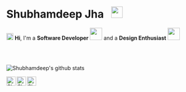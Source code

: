 # Shubhamdeep Jha   &nbsp;    <img src="https://github.com/TheDudeThatCode/TheDudeThatCode/blob/master/Assets/Mario_Hello_Big.gif" width="30px">

<p>
<img src="https://github.com/TheDudeThatCode/TheDudeThatCode/blob/master/Assets/Hi.gif" width="18px"> <b>Hi</b>, I'm a <b>Software Developer</b> <img src="https://github.com/TheDudeThatCode/TheDudeThatCode/blob/master/Assets/Developer.gif" width="32px"> and a <b>Design Enthusiast</b> <img src="https://github.com/TheDudeThatCode/TheDudeThatCode/blob/master/Assets/Designer.gif" width="32px"> 
</p>


<br><br>

<!--
<img src="https://github.com/TheDudeThatCode/TheDudeThatCode/blob/master/Assets/Hi.gif" width="18px"> Hi, I'm Kat (she/her)—a senior product designer at GitHub working on [Sponsors](https://github.com/sponsors) to support open source sustainability. Previously worked on the Community & Safety team to help communities grow welcoming and productive spaces. I live in Oakland, CA and am an East Bay native. 🙌 I'm a huge nerd/geek, Splatoon 2 + ACNH player, and aspiring aerialist. 💕


**TheDudeThatCode/TheDudeThatCode** is a ✨ _special_ ✨ repository because its `README.md` (this file) appears on your GitHub profile.

Here are some ideas to get you started:

- 🔭 I’m currently working on ...
- 🌱 I’m currently learning ...
- 👯 I’m looking to collaborate on ...
- 🤔 I’m looking for help with ...
- 💬 Ask me about ...
- 📫 How to reach me: ...
- 😄 Pronouns: ...
- ⚡ Fun fact: ...
-->

![Shubhamdeep's github stats](https://github-readme-stats.vercel.app/api?username=TheDudeThatCode)

<a href="https://in.linkedin.com/in/TheDudeThatCode">
  <img align="left" alt="Shubhamdeep Jha | Linkedin" width="24px" src="https://github.com/TheDudeThatCode/TheDudeThatCode/blob/master/Assets/Linkedin.svg" />
</a>
<a href="https://twitter.com/TheDudeThatCode">
  <img align="left" alt="Shubhamdeep Jha | Twitter" width="24px" src="https://github.com/TheDudeThatCode/TheDudeThatCode/blob/master/Assets/Twitter.svg" />
</a>
<a href="shuhamdeepjha@gmail.com">
  <img align="left" alt="Shubhamdeep Jha | Gmail" width="24px" src="https://github.com/TheDudeThatCode/TheDudeThatCode/blob/master/Assets/Gmail.svg" />
</a>
